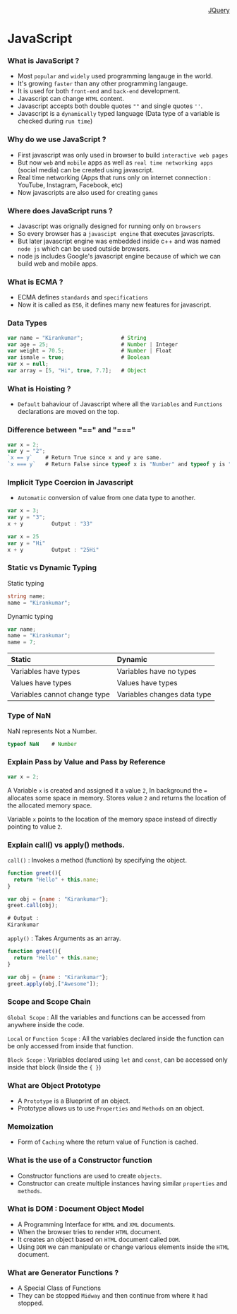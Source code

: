<p align=right><a href="https://github.com/KIRANKUMAR7296/Javascript/blob/main/JQuery">JQuery</a></p>

# JavaScript

### What is JavaScript ?

- Most `popular` and `widely` used programming langauge in the world.
- It's growing `faster` than any other programming langauge.
- It is used for both `front-end` and `back-end` development.
- Javascript can change `HTML` content.
- Javascript accepts both double quotes `""` and single quotes `''`.
- Javascript is a `dynamically` typed language (Data type of a variable is checked during `run time`)

### Why do we use JavaScript ?

- First javascript was only used in browser to build `interactive web pages`
- But now `web` and `mobile` apps as well as `real time networking apps` (social media) can be created using javascript.
- Real time networking (Apps that runs only on internet connection : YouTube, Instagram, Facebook, etc)
- Now javascripts are also used for creating `games`

### Where does JavaScript runs ?

- Javascript was orignally designed for running only on `browsers`
- So every browser has a `javascipt engine` that executes javascripts.
- But later javascript engine was embedded inside c++ and was named `node js` which can be used outside browsers.
- node js includes Google's javascript engine because of which we can build web and mobile apps.

### What is ECMA ?

- ECMA defines `standards` and `specifications`
- Now it is called as `ES6`, it defines many new features for javascript.

### Data Types
```javascript
var name = "Kirankumar";            # String
var age = 25;                       # Number | Integer
var weight = 70.5;                  # Number | Float
var ismale = true;                  # Boolean
var x = null;             
var array = [5, "Hi", true, 7.7];   # Object
```

### What is Hoisting ?
- `Default` bahaviour of Javascript where all the `Variables` and `Functions` declarations are moved on the top. 

### Difference between "==" and "==="

```javascript
var x = 2;
var y = "2";
`x == y`    # Return True since x and y are same.
`x === y`   # Return False since typeof x is "Number" and typeof y is "String".
```
### Implicit Type Coercion in Javascript
- `Automatic` conversion of value from one data type to another.

```javascript
var x = 3;
var y = "3";
x + y         Output : "33"

var x = 25
var y = "Hi"
x + y         Output : "25Hi"
```

### Static vs Dynamic Typing

Static typing
```c#
string name;
name = "Kirankumar";
```

Dynamic typing
```javascript
var name;
name = "Kirankumar";
name = 7;
```

Static | Dynamic
:--- | :---
Variables have types | Variables have no types
Values have types | Values have types
Variables cannot change type | Variables changes data type 

### Type of NaN

NaN represents Not a Number.

```javascript
typeof NaN    # Number
```

### Explain Pass by Value and Pass by Reference

```javascript
var x = 2;
```

A Variable `x` is created and assigned it a value `2`, In background the `=` allocates some space in memory. Stores value `2` and returns the location of the allocated memory space.

Variable `x` points to the location of the memory space instead of directly pointing to value `2`.

### Explain call() vs apply() methods.

`call()` : Invokes a method (function) by specifying the object.

```javascript
function greet(){
  return "Hello" + this.name;
}

var obj = {name : "Kirankumar"};
greet.call(obj);  

# Output :
Kirankumar
```

`apply()` : Takes Arguments as an array.

```javascript
function greet(){
  return "Hello" + this.name;
}

var obj = {name : "Kirankumar"};
greet.apply(obj,["Awesome"]);  
```

### Scope and Scope Chain 

`Global Scope` : All the variables and functions can be accessed from anywhere inside the code.

`Local` or `Function Scope` : All the variables declared inside the function can be only accessed from inside that function.

`Block Scope` : Variables declared using `let` and `const`, can be accessed only inside that block (Inside the `{ }`)

### What are Object Prototype

- A `Prototype` is a Blueprint of an object.
- Prototype allows us to use `Properties` and `Methods` on an object.

### Memoization

- Form of `Caching` where the return value of Function is cached.

### What is the use of a Constructor function

- Constructor functions are used to create `objects`.
- Constructor can create multiple instances having similar `properties` and `methods`.

### What is DOM : Document Object Model

- A Programming Interface for `HTML` and `XML` documents.
- When the browser tries to render `HTML` document.
- It creates an object based on `HTML` document called `DOM`.
- Using `DOM` we can manipulate or change various elements inside the `HTML` document.

### What are Generator Functions ?

- A Special Class of Functions
- They can be stopped `Midway` and then continue from where it had stopped.
